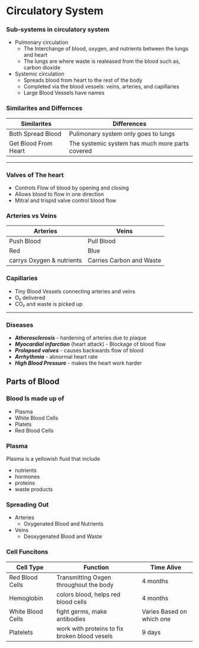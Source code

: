 Circulatory System
===

### Sub-systems in circulatory system 
- Pulmonary circulation
    - The Interchange of blood, oxygen, and nutrients between the lungs and heart
    - The lungs are where waste is realeased from the blood such as, carbon dioxide 
- Systemic circulation
    - Spreads blood from heart to the rest of the body
    - Completed via the blood vessels: veins, arteries, and capillaries
    - Large Blood Vessels have names
### Similarites and Differnces

| Similarites | Differences |
| ----------- | ----------- |
| Both Spread Blood | Pulimonary system only goes to lungs|
| Get Blood From Heart | The systemic system has much more parts covered|

___
### Valves of The heart
- Controls Flow of blood by opening and closing
- Allows blood to flow in one direction
- Mitral and trispid valve control blood flow
### Arteries vs Veins

| Arteries | Veins |
| -------- | --------|
| Push Blood| Pull Blood |
| Red | Blue |
| carrys Oxygen & nutrients | Carries Carbon and Waste |

### Capillaries
- Tiny Blood Vessels connecting arteries and veins
- O₂ delivered
- CO₂ and waste is picked up
___
### Diseases
- ***Atherosclerosis*** - hardening of arteries due to plaque
- ***Myocardial infarction*** (heart attack) - Blockage of blood flow
- ***Prolapsed valves*** - causes backwards flow of blood
- ***Arrhythmia*** - abnormal heart rate
- ***High Blood Pressure*** - makes the heart work harder
## Parts of Blood 

### Blood Is made up of
- Plasma
- White Blood Cells
- Platets
- Red Blood Cells
### Plasma
Plasma is a yellowish fluid that include
- nutrients
- hormones
- proteins
- waste products
### Spreading Out
- Arteries
    - Oxygenated Blood and Nutrients
- Veins
    - Deoxygenated Blood and Waste
### Cell Funcitons

| Cell Type | Function | Time Alive |
| --- |---| --- |
| Red Blood Cells | Transmitting Oxgen throughout the body | 4 months |
| Hemoglobin | colors blood, helps red blood cells | 4 months |
| White Blood Cells | fight germs, make antibodies | Varies Based on which one|
| Platelets | work with proteins to fix broken blood vesels | 9 days|

### 

